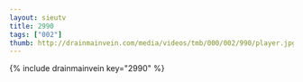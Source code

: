```yaml
--- 
layout: sieutv
title: 2990
tags: ["002"]
thumb: http://drainmainvein.com/media/videos/tmb/000/002/990/player.jpg
---
```

{% include drainmainvein key="2990" %} 
